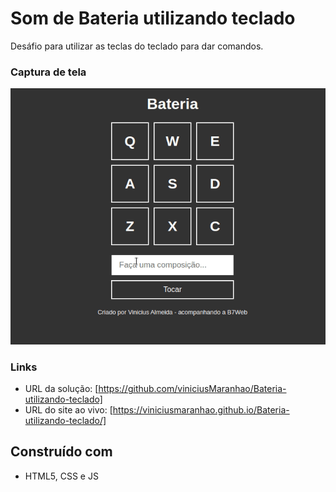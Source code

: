 # Som de Bateria utilizando teclado
Desáfio para utilizar as teclas do teclado para dar comandos.
###  Captura de tela

![](./gif/bateria.gif)

###  Links

- URL da solução: [https://github.com/viniciusMaranhao/Bateria-utilizando-teclado]
- URL do site ao vivo: [https://viniciusmaranhao.github.io/Bateria-utilizando-teclado/]

##  Construído com
- HTML5, CSS e JS
